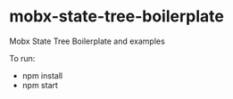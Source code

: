 # mobx-state-tree-boilerplate
Mobx State Tree Boilerplate and examples

To run:
* npm install
* npm start
